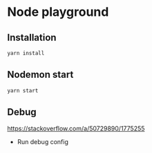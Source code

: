 # Node playground

## Installation

```bash
yarn install
```

## Nodemon start

```bash
yarn start
```

## Debug

https://stackoverflow.com/a/50729890/1775255

- Run debug config

